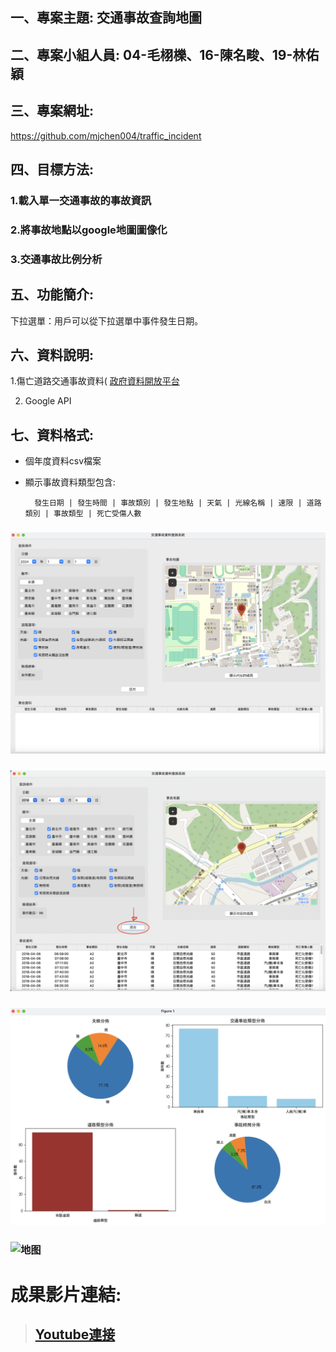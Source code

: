 ## 一、專案主題: 交通事故查詢地圖
## 二、專案小組人員: 04-毛栩櫟、16-陳名畯、19-林佑穎
## 三、專案網址:
https://github.com/mjchen004/traffic_incident
## 四、目標方法:
### 1.載入單一交通事故的事故資訊
### 2.將事故地點以google地圖圖像化
### 3.交通事故比例分析
## 五、功能簡介:
下拉選單：用戶可以從下拉選單中事件發生日期。

## 六、資料說明:
1.傷亡道路交通事故資料( [政府資料開放平台](https://data.gov.tw/datasets/search?p=1&size=10&s=_score_desc&rft=%E4%BA%A4%E9%80%9A%E4%BA%8B%E6%95%85) 

2. Google API

## 七、資料格式:
* 個年度資料csv檔案
* 顯示事故資料類型包含:
  
        發生日期 | 發生時間 | 事故類別 | 發生地點 | 天氣 | 光線名稱 | 速限 | 道路類別 | 事故類型 | 死亡受傷人數


### ![第一个画面](./img/initial.png)
### ![查询](./img/search.png)
### ![分析表](./img/chart.png)
### ![地图](./img/map.png)

# 成果影片連結:
> ## [Youtube連接](https://www.youtube.com/watch?v=-T5VEKr6J7M)
